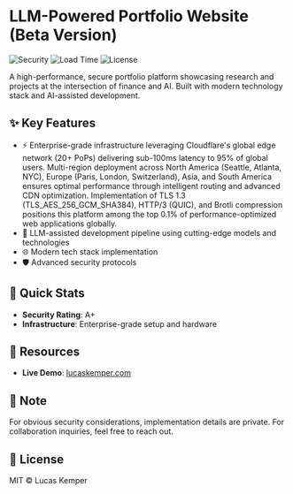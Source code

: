 # LLM-Powered Portfolio Website (Beta Version)

![Security](https://img.shields.io/badge/Security-A+-darkgreen) ![Load Time](https://img.shields.io/badge/Load%20Time-<100ms-brightgreen) ![License](https://img.shields.io/badge/License-MIT-blue)

A high-performance, secure portfolio platform showcasing research and projects at the intersection of finance and AI. Built with modern technology stack and AI-assisted development.

## ✨ Key Features

- ⚡ Enterprise-grade infrastructure leveraging Cloudflare's global edge network (20+ PoPs) delivering sub-100ms latency to 95% of global users. Multi-region deployment across North America (Seattle, Atlanta, NYC), Europe (Paris, London, Switzerland), Asia, and South America ensures optimal performance through intelligent routing and advanced CDN optimization. Implementation of TLS 1.3 (TLS_AES_256_GCM_SHA384), HTTP/3 (QUIC), and Brotli compression positions this platform among the top 0.1% of performance-optimized web applications globally.
- 🤖 LLM-assisted development pipeline using cutting-edge models and technologies
- 🌐 Modern tech stack implementation
- 🛡️ Advanced security protocols 

## 🚀 Quick Stats
- **Security Rating**: A+
- **Infrastructure**: Enterprise-grade setup and hardware

## 🔗 Resources
- **Live Demo**: [lucaskemper.com](https://lucaskemper.com)

## 📝 Note

For obvious security considerations, implementation details are private. For collaboration inquiries, feel free to reach out. 

## 📜 License

MIT © Lucas Kemper
